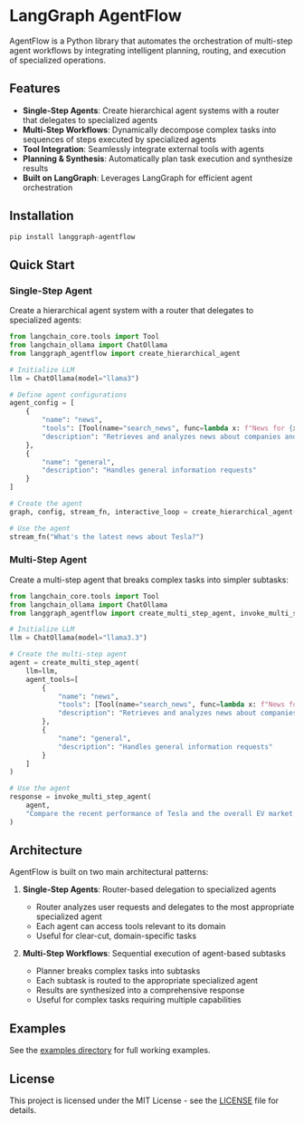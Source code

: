 # LangGraph AgentFlow

AgentFlow is a Python library that automates the orchestration of multi-step agent workflows by integrating intelligent planning, routing, and execution of specialized operations.

## Features

- **Single-Step Agents**: Create hierarchical agent systems with a router that delegates to specialized agents
- **Multi-Step Workflows**: Dynamically decompose complex tasks into sequences of steps executed by specialized agents
- **Tool Integration**: Seamlessly integrate external tools with agents
- **Planning & Synthesis**: Automatically plan task execution and synthesize results
- **Built on LangGraph**: Leverages LangGraph for efficient agent orchestration

## Installation

```bash
pip install langgraph-agentflow
```

## Quick Start

### Single-Step Agent

Create a hierarchical agent system with a router that delegates to specialized agents:

```python
from langchain_core.tools import Tool
from langchain_ollama import ChatOllama
from langgraph_agentflow import create_hierarchical_agent

# Initialize LLM
llm = ChatOllama(model="llama3")

# Define agent configurations
agent_config = [
    {
        "name": "news",
        "tools": [Tool(name="search_news", func=lambda x: f"News for {x}", description="Search news")],
        "description": "Retrieves and analyzes news about companies and markets"
    },
    {
        "name": "general",
        "description": "Handles general information requests"
    }
]

# Create the agent
graph, config, stream_fn, interactive_loop = create_hierarchical_agent(llm, agent_config)

# Use the agent
stream_fn("What's the latest news about Tesla?")
```

### Multi-Step Agent

Create a multi-step agent that breaks complex tasks into simpler subtasks:

```python
from langchain_core.tools import Tool
from langchain_ollama import ChatOllama
from langgraph_agentflow import create_multi_step_agent, invoke_multi_step_agent

# Initialize LLM
llm = ChatOllama(model="llama3.3")

# Create the multi-step agent
agent = create_multi_step_agent(
    llm=llm,
    agent_tools=[
        {
            "name": "news",
            "tools": [Tool(name="search_news", func=lambda x: f"News for {x}", description="Search news")],
            "description": "Retrieves and analyzes news about companies and markets"
        },
        {
            "name": "general",
            "description": "Handles general information requests"
        }
    ]
)

# Use the agent
response = invoke_multi_step_agent(
    agent, 
    "Compare the recent performance of Tesla and the overall EV market based on news"
)
```

## Architecture

AgentFlow is built on two main architectural patterns:

1. **Single-Step Agents**: Router-based delegation to specialized agents

   - Router analyzes user requests and delegates to the most appropriate specialized agent
   - Each agent can access tools relevant to its domain
   - Useful for clear-cut, domain-specific tasks
2. **Multi-Step Workflows**: Sequential execution of agent-based subtasks

   - Planner breaks complex tasks into subtasks
   - Each subtask is routed to the appropriate specialized agent
   - Results are synthesized into a comprehensive response
   - Useful for complex tasks requiring multiple capabilities

## Examples

See the [examples directory](./examples) for full working examples.

## License

This project is licensed under the MIT License - see the [LICENSE](LICENSE) file for details.

